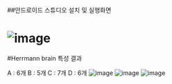 ##안드로이드 스튜디오 설치 및 실행화면
# ![image](https://user-images.githubusercontent.com/79883576/110235382-0f530e00-7f73-11eb-9980-362486bc1560.png)



#Herrmann brain 특성 결과

A : 6개
B : 5개
C : 7개
D : 6개
![image](https://user-images.githubusercontent.com/79883576/110235612-6e655280-7f74-11eb-981a-652279f3c542.png)
![image](https://user-images.githubusercontent.com/79883576/110235615-76bd8d80-7f74-11eb-95e5-ef7119fc6a26.png)
![image](https://user-images.githubusercontent.com/79883576/110235618-7c1ad800-7f74-11eb-9f00-b359cbc81a70.png)

